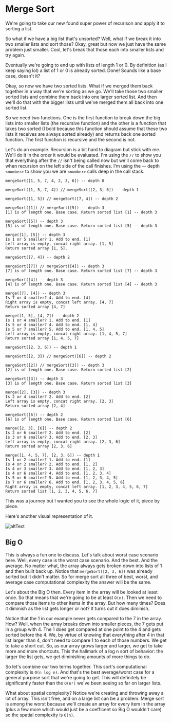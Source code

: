 # Merge Sort

We're going to take our new found super power of recurison and apply it to sorting a list.

So what if we have a big list that's unsorted? Well, what if we break it into two smaller lists and sort those? Okay, great but now we just have the same problem just smaller. Cool, let's break that those each into smaller lists and try again.

Eventually we're going to end up with lists of length 1 or 0. By definition (as I keep saying lol) a list of 1 or 0 is already sorted. Done! Sounds like a base case, doesn't it?

Okay, so now we have two sorted lists. What if we merged them back together in a way that we're sorting as we go. We'll take those two smaller sorted lists and combine them back into one larger sorted list. And then we'll do that with the bigger lists until we've merged them all back into one sorted list.

So we need two functions. One is the first function to break down the big lists into smaller lists (the recursive function) and the other is a function that takes two sorted (I bold because this function should assume that these two lists it receives are always sorted already) and returns back one sorted function. The first function is recursive and the second is not.

Let's do an example. Recursion is a bit hard to diagram but stick with me. We'll do it in the order it would be evaluated. I'm using the `//` to show you that everything after the `//` isn't being called now but we'll come back to when recursion on the left side of the call finishes. I'm using the -- depth `<number>` to show you we are `<number>` calls deep in the call stack.

```
mergeSort([1, 5, 7, 4, 2, 3, 6]) -- depth 0

mergeSort([1, 5, 7, 4]) // mergeSort([2, 3, 6]) -- depth 1

mergeSort([1, 5]) // mergeSort([7, 4]) -- depth 2

mergeSort([1]) // mergeSort([5]) -- depth 3
[1] is of length one. Base case. Return sorted list [1] -- depth 3

mergeSort([5]) -- depth 3
[5] is of length one. Base case. Return sorted list [5] -- depth 3

merge([1], [5]) -- depth 3
Is 1 or 5 smaller? 1. Add to end. [1]
Left array is empty, concat right array. [1, 5]
Return sorted array [1, 5].

mergeSort([7, 4]) -- depth 2

mergeSort([7]) // mergeSort([4]) -- depth 3
[7] is of length one. Base case. Return sorted list [7] -- depth 3

mergeSort([4]) -- depth 3
[4] is of length one. Base case. Return sorted list [4] -- depth 3

merge([7], [4]) -- depth 3
Is 7 or 4 smaller? 4. Add to end. [4]
Right array is empty, concat left array. [4, 7]
Return sorted array [4, 7]

merge([1, 5], [4, 7]) -- depth 2
Is 1 or 4 smaller? 1. Add to end. [1]
Is 5 or 4 smaller? 4. Add to end. [1, 4]
Is 5 or 7 smaller? 5. Add to end. [1, 4, 5]
Left array is empty, concat right array. [1, 4, 5, 7]
Return sorted array [1, 4, 5, 7]

mergeSort([2, 3, 6]) -- depth 1

mergeSort([2, 3]) // mergeSort([6]) -- depth 2

mergeSort([2]) // mergeSort([3]) -- depth 3
[2] is of length one. Base case. Return sorted list [2]

mergeSort([3]) -- depth 3
[3] is of length one. Base case. Return sorted list [3]

merge([2], [3]) -- depth 3
Is 2 or 4 smaller? 2. Add to end. [2]
Left array is empty, concat right array. [2, 3]
Return sorted array [2, 4]

mergeSort([6]) -- depth 2
[6] is of length one. Base case. Return sorted list [6]

merge([2, 3], [6]) -- depth 2
Is 2 or 6 smaller? 2. Add to end. [2]
Is 3 or 6 smaller? 3. Add to end. [2, 3]
Left array is empty, concat right array. [2, 3, 6]
Return sorted array [2, 3, 6]

merge([1, 4, 5, 7], [2, 3, 6]) -- depth 1
Is 1 or 2 smaller? 1. Add to end. [1]
Is 4 or 2 smaller? 2. Add to end. [1, 2]
Is 4 or 3 smaller? 3. Add to end. [1, 2, 3]
Is 4 or 6 smaller? 4. Add to end. [1, 2, 3, 4]
Is 5 or 6 smaller? 5. Add to end. [1, 2, 3, 4, 5]
Is 7 or 6 smaller? 6. Add to end. [1, 2, 3, 4, 5, 6]
Right array is empty, concat left array. [1, 2, 3, 4, 5, 6, 7]
Return sorted list [1, 2, 3, 4, 5, 6, 7]
```

This was a journey but I wanted you to see the whole logic of it, piece by piece.

Here's another visual representation of it.

![altText](https://btholt.github.io/complete-intro-to-computer-science/static/5ff183675ecef0b757781c08cabb8737/6114d/merge2.png)

## Big O

This is always a fun one to discuss. Let's talk about worst case scenario here. Well, every case is the worst case scenario. And the best. And the average. No matter what, the array always gets broken down into lists of 1 and then built back up. Notice that `mergeSort([2, 3, 6])` was already sorted but it didn't matter. So for merge sort all three of best, worst, and average case computational complexity the answer will be the same.

Let's about the Big O then. Every item in the array will be looked at least once. So that means that we're going to be at least `O(n)`. Then we need to compare those items to other items in the array. But how many times? Does it diminish as the list gets longer or not? It turns out it does diminish.

Notice that the 1 in our example never gets compared to the 7 in the array. How? Well, when the array breaks down into smaller pieces, the 7 gets put in a group with 4. The 1 does get compared at one point to the 4 and gets sorted before the 4. We, by virtue of knowing that everything after 4 in that list larger than 4, don't need to compare 1 to each of those numbers. We get to take a short cut. So, as our array grows larger and larger, we get to take more and more shortcuts. This the hallmark of a log n sort of behavior: the larger the list gets, we get diminishing amounts of more things to do.

So let's combine our two terms together. This sort's computational complexity is `O(n log n)`. And that's the best average/worst case for a general purpose sort that we're going to get. This will definitely be significantly faster than the `O(n²)` we've been seeing so far on larger lists.

What about spatial complexity? Notice we're creating and throwing away a lot of array. This isn't free, and on a large list can be a problem. Merge sort is among the worst because we'll create an array for every item in the array (plus a few more which would just be a coefficent so Big O wouldn't care) so the spatial complexity is `O(n)`.
